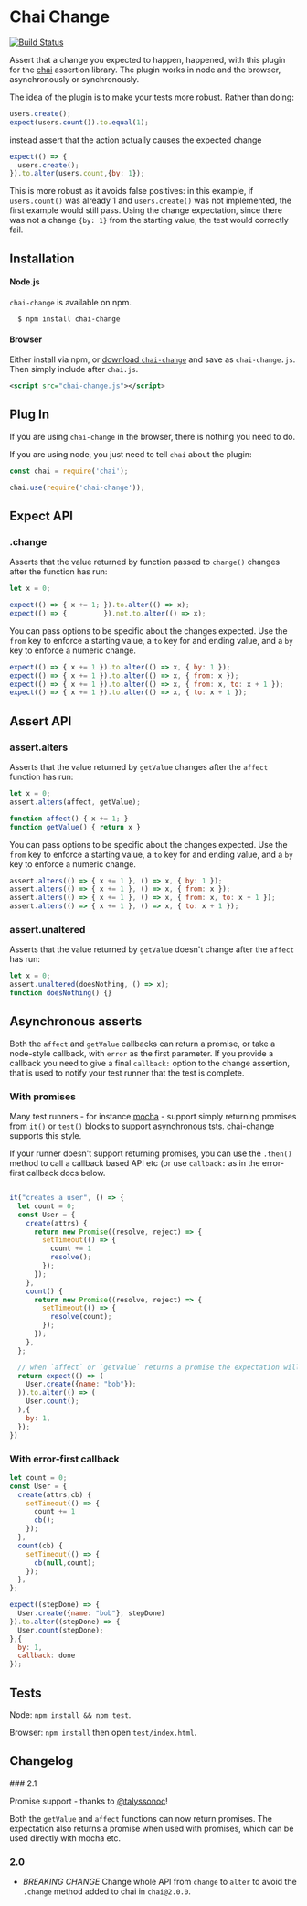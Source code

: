 # Chai Change

[![Build Status](https://travis-ci.org/chaijs/chai-change.svg?branch=master)](https://travis-ci.org/chaijs/chai-change)

Assert that a change you expected to happen, happened, with this plugin for the [chai](http://github.com/logicalparadox/chai) assertion library. The plugin works in node and the browser, asynchronously or synchronously.

The idea of the plugin is to make your tests more robust. Rather than doing:

```javascript
users.create();
expect(users.count()).to.equal(1);
```

instead assert that the action actually causes the expected change

```javascript
expect(() => {
  users.create();
}).to.alter(users.count,{by: 1});
```

This is more robust as it avoids false positives: in this example, if `users.count()` was already 1 and `users.create()` was not implemented, the first example would still pass. Using the change expectation, since there was not a change `{by: 1}` from the starting value, the test would correctly fail.

## Installation

#### Node.js

`chai-change` is available on npm.

      $ npm install chai-change

#### Browser

Either install via npm, or [download `chai-change`](src/plugin.js) and save as `chai-change.js`. Then simply include after `chai.js`.

```xml
<script src="chai-change.js"></script>
```

## Plug In

If you are using `chai-change` in the browser, there is nothing you need to do.

If you are using node, you just need to tell `chai` about the plugin:

```js
const chai = require('chai');

chai.use(require('chai-change'));
```

## Expect API

### .change

Asserts that the value returned by function passed to `change()` changes after the function has run:

```javascript
let x = 0;

expect(() => { x += 1; }).to.alter(() => x);
expect(() => {         }).not.to.alter(() => x);
```

You can pass options to be specific about the changes expected. Use the `from` key to enforce a starting value, a `to` key for and ending value, and a
`by` key to enforce a numeric change.

```javascript
expect(() => { x += 1 }).to.alter(() => x, { by: 1 });
expect(() => { x += 1 }).to.alter(() => x, { from: x });
expect(() => { x += 1 }).to.alter(() => x, { from: x, to: x + 1 });
expect(() => { x += 1 }).to.alter(() => x, { to: x + 1 });
```

## Assert API

### assert.alters

Asserts that the value returned by `getValue`
changes after the `affect` function has run:
                                                                                       
```javascript
let x = 0;
assert.alters(affect, getValue);

function affect() { x += 1; }
function getValue() { return x }
```
                                                                                       
You can pass options to be specific about the changes expected. Use the `from` 
key to enforce a starting value, a `to` key for and ending value, and a
`by` key to enforce a numeric change.
                                                                                       
```javascript
assert.alters(() => { x += 1 }, () => x, { by: 1 });
assert.alters(() => { x += 1 }, () => x, { from: x });
assert.alters(() => { x += 1 }, () => x, { from: x, to: x + 1 });
assert.alters(() => { x += 1 }, () => x, { to: x + 1 });
```

### assert.unaltered

Asserts that the value returned by `getValue`
doesn't change after the `affect` has run:
                                                          
```javascript
let x = 0;
assert.unaltered(doesNothing, () => x);
function doesNothing() {}
```

## Asynchronous asserts

Both the `affect` and `getValue` callbacks can return a promise, or take a node-style callback, with `error` as the first parameter. If you provide a callback you need to give a final `callback:` option to the change assertion, that is used to notify your test runner that the test is complete.

### With promises

Many test runners - for instance [mocha](https://github.com/mochajs/mocha) - support simply returning promises from `it()` or `test()` blocks to support asynchronous tsts. chai-change supports this style.

If your runner doesn't support returning promises, you can use the `.then()` method to call a callback based API etc (or use `callback:` as in the error-first callback docs below.

```javascript

it("creates a user", () => {
  let count = 0;
  const User = {
    create(attrs) {
      return new Promise((resolve, reject) => {
        setTimeout(() => {
          count += 1
          resolve();
        });
      });
    },
    count() {
      return new Promise((resolve, reject) => {
        setTimeout(() => {
          resolve(count);
        });
      });
    },
  };

  // when `affect` or `getValue` returns a promise the expectation will return a promise as well
  return expect(() => (
    User.create({name: "bob"});
  )).to.alter(() => (
    User.count();
  ),{
    by: 1,
  });
})
```

### With error-first callback

```javascript
let count = 0;
const User = {
  create(attrs,cb) {
    setTimeout(() => {
      count += 1
      cb();
    });
  },
  count(cb) {
    setTimeout(() => {
      cb(null,count);
    });
  },
};

expect((stepDone) => {
  User.create({name: "bob"}, stepDone)
}).to.alter((stepDone) => {
  User.count(stepDone);
},{
  by: 1,
  callback: done
});
```

## Tests

Node: `npm install && npm test`.

Browser: `npm install` then open `test/index.html`.

## Changelog

### 2.1

Promise support - thanks to [@talyssonoc](https://github.com/talyssonoc)!

Both the `getValue` and `affect` functions can now return promises. The expectation also returns a promise when used with promises, which can be used directly with mocha etc.

### 2.0

- *BREAKING CHANGE* Change whole API from `change` to `alter` to avoid the `.change` method added to chai in `chai@2.0.0`.
